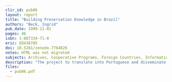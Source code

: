 ```yaml
---
clir_id: pub86
layout: report
title: "Building Preservation Knowledge in Brazil"
authors: "Beck, Ingrid"
pub_date: 1999-11-01
pages: 46
isbn: 1-887334-71-8
eric: ED438785
doi: 10.5281/zenodo.7764826
notes: HTML was not migrated
subjects: Archives, Cooperative Programs, Foreign Countries, Information Dissemination, Information Networks, International Cooperation, Library Collections, Preservation, Prevention
description: "The project to translate into Portuguese and disseminate preservation knowledge was part of a broader partnership between the Council on Library and Information Resources, which incorporates the former Commission on Preservation and Access, and a consortium of Brazilian archival, library, and museum institutions. The partnership was intended to serve as an information network for preventative conservation for all Brazilian institutions with collections on paper and film and in digital form. This included federal, state, and municipal institutions; public and private museums; universities; and local cultural institutions and foundations. Following the project's successful first phase in 1998, it received the highest cultural heritage award presented by Brazil's Ministry of Culture. This report gives an overview of the project that discusses the origins, organization and funding, objectives, and results. It then outlines \"The Blueprint Phases One: 1996-1997\" which discusses the documentation in Portuguese, institutional database, core workshops, and regional workshops. \"The Blueprint, Phase Two: 1998-1999\" discusses new workshops, survey, Web site launch, and publications. Lessons learned and recommendations are also outlined. Appendices include the translated titles, institutional database questionnaire, and contact information for collaborative institutions and workgroup members."
files:
  - pub86.pdf
---
```

